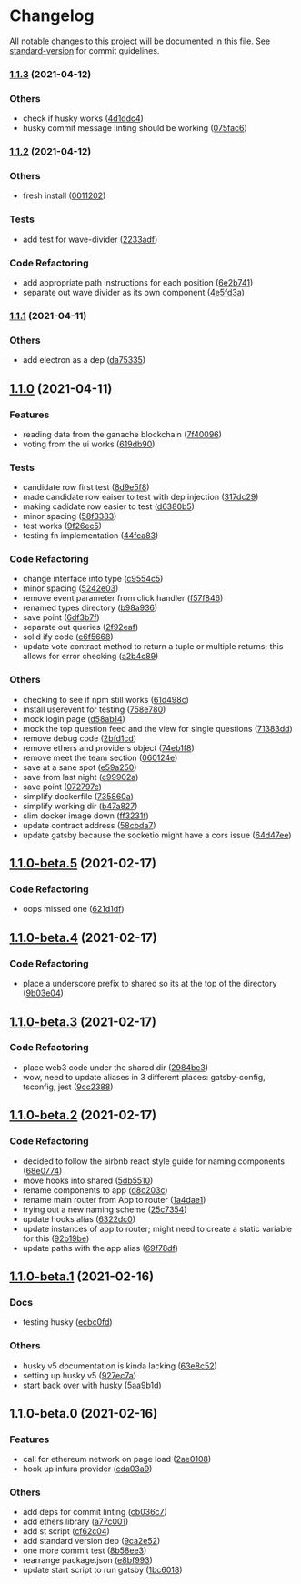 # Changelog

All notable changes to this project will be documented in this file. See [standard-version](https://github.com/conventional-changelog/standard-version) for commit guidelines.

### [1.1.3](https://github.com/gatsbyjs/gatsby-starter-default/compare/v1.1.2...v1.1.3) (2021-04-12)


### Others

* check if husky works ([4d1ddc4](https://github.com/gatsbyjs/gatsby-starter-default/commit/4d1ddc4a92e7569e022db3d30f3dc4d580590bab))
* husky commit message linting should be working ([075fac6](https://github.com/gatsbyjs/gatsby-starter-default/commit/075fac658b7b06e762b8ad67e6b3c0fbd48f90c2))

### [1.1.2](https://github.com/gatsbyjs/gatsby-starter-default/compare/v1.1.1...v1.1.2) (2021-04-12)


### Others

* fresh install ([0011202](https://github.com/gatsbyjs/gatsby-starter-default/commit/0011202b0e0d1acdf4113ceea82ee18ff89809b6))


### Tests

* add test for wave-divider ([2233adf](https://github.com/gatsbyjs/gatsby-starter-default/commit/2233adf95d668fae5647e4515c8437bd480f6881))


### Code Refactoring

* add appropriate path instructions for each position ([6e2b741](https://github.com/gatsbyjs/gatsby-starter-default/commit/6e2b741622088e891a4a3b849979e4feb4e37396))
* separate out wave divider as its own component ([4e5fd3a](https://github.com/gatsbyjs/gatsby-starter-default/commit/4e5fd3af2c0f02b62f66bed691e4f18cc5bdb077))

### [1.1.1](https://github.com/gatsbyjs/gatsby-starter-default/compare/v1.1.0...v1.1.1) (2021-04-11)


### Others

* add electron as a dep ([da75335](https://github.com/gatsbyjs/gatsby-starter-default/commit/da753355551c93c0c1724bb53181bc808d341472))

## [1.1.0](https://github.com/gatsbyjs/gatsby-starter-default/compare/v1.1.0-beta.5...v1.1.0) (2021-04-11)


### Features

* reading data from the ganache blockchain ([7f40096](https://github.com/gatsbyjs/gatsby-starter-default/commit/7f4009616fa70ca1260b545433106d7292e4a116))
* voting from the ui works ([619db90](https://github.com/gatsbyjs/gatsby-starter-default/commit/619db90db5090b5debec780bbbd9eb64738b029d))


### Tests

* candidate row first test ([8d9e5f8](https://github.com/gatsbyjs/gatsby-starter-default/commit/8d9e5f8477c0d66f3ad4da4fc7dbaa12f9bec2bd))
* made candidate row eaiser to test with dep injection ([317dc29](https://github.com/gatsbyjs/gatsby-starter-default/commit/317dc29abcd7fba919547e3b1e900ea96decee2a))
* making cadidate row easier to test ([d6380b5](https://github.com/gatsbyjs/gatsby-starter-default/commit/d6380b52e3c09113c92233f04a46a10214235554))
* minor spacing ([58f3383](https://github.com/gatsbyjs/gatsby-starter-default/commit/58f3383e4abcc59e0444f2c3145cfacc65361a8c))
* test works ([9f26ec5](https://github.com/gatsbyjs/gatsby-starter-default/commit/9f26ec5d05877ca9f84b6ba250bba19bfb2db2c0))
* testing fn implementation ([44fca83](https://github.com/gatsbyjs/gatsby-starter-default/commit/44fca8347c83f117753d041cf83914e332e31476))


### Code Refactoring

* change interface into type ([c9554c5](https://github.com/gatsbyjs/gatsby-starter-default/commit/c9554c591167ae3e2e8642f096b78b10401007df))
* minor spacing ([5242e03](https://github.com/gatsbyjs/gatsby-starter-default/commit/5242e039343bcdaab6d96349e662b7ce0fb10bbf))
* remove event parameter from click handler ([f57f846](https://github.com/gatsbyjs/gatsby-starter-default/commit/f57f84606f96e8855ff3e8a45e8ea5dd2e1b4405))
* renamed types directory ([b98a936](https://github.com/gatsbyjs/gatsby-starter-default/commit/b98a936c1d3964e767e140f29c1f2f2226311954))
* save point ([6df3b7f](https://github.com/gatsbyjs/gatsby-starter-default/commit/6df3b7fe4fa69b931abdcd6114793c353fc96a59))
* separate out queries ([2f92eaf](https://github.com/gatsbyjs/gatsby-starter-default/commit/2f92eaf54dccb3c9a1b85aa2a9344380c7fca5a9))
* solid ify code ([c6f5668](https://github.com/gatsbyjs/gatsby-starter-default/commit/c6f5668ef1cc7331051563eccabfe9a5a764294d))
* update vote contract method to return a tuple or multiple returns; this allows for error checking ([a2b4c89](https://github.com/gatsbyjs/gatsby-starter-default/commit/a2b4c89fc2c3a8e934adcf0d5632ea2634a562a9))


### Others

* checking to see if npm still works ([61d498c](https://github.com/gatsbyjs/gatsby-starter-default/commit/61d498c1b3b9eb248e57b02e1b469f9035c1f78e))
* install userevent for testing ([758e780](https://github.com/gatsbyjs/gatsby-starter-default/commit/758e7803017ac52796feaeb96edb7dd2dbc417aa))
* mock login page ([d58ab14](https://github.com/gatsbyjs/gatsby-starter-default/commit/d58ab1416cbba336acb29bddf8b3ab1234c51d46))
* mock the top question feed and the view for single questions ([71383dd](https://github.com/gatsbyjs/gatsby-starter-default/commit/71383dd272bb89a160b0e0abf3fecf3250b0b0f8))
* remove debug code ([2bfd1cd](https://github.com/gatsbyjs/gatsby-starter-default/commit/2bfd1cdf2d1183766f446dd1f60532c7b8283501))
* remove ethers and providers object ([74eb1f8](https://github.com/gatsbyjs/gatsby-starter-default/commit/74eb1f80bcb8f0d6ffe7e38355c20c525d783efb))
* remove meet the team section ([060124e](https://github.com/gatsbyjs/gatsby-starter-default/commit/060124efa1e779d5c159008a04963fc431ec5719))
* save at a sane spot ([e59a250](https://github.com/gatsbyjs/gatsby-starter-default/commit/e59a25088279abc66ce15f84093535dd5f85ccd5))
* save from last night ([c99902a](https://github.com/gatsbyjs/gatsby-starter-default/commit/c99902a00f317ac48dd5c955e4eac82c95748349))
* save point ([072797c](https://github.com/gatsbyjs/gatsby-starter-default/commit/072797ca221533b78b39434dbe2c0b09668c7199))
* simplify dockerfile ([735860a](https://github.com/gatsbyjs/gatsby-starter-default/commit/735860a89bb4b48c1dffbc08c3b5435bcb86ab2d))
* simplify working dir ([b47a827](https://github.com/gatsbyjs/gatsby-starter-default/commit/b47a827c3773fe13c93b616346186ea8bb231328))
* slim docker image down ([ff3231f](https://github.com/gatsbyjs/gatsby-starter-default/commit/ff3231fd111d7e7bbaa1a903cff4b91d3ccee89a))
* update contract address ([58cbda7](https://github.com/gatsbyjs/gatsby-starter-default/commit/58cbda70be63df08d60d01152b1a69b91458965d))
* update gatsby because the socketio might have a cors issue ([64d47ee](https://github.com/gatsbyjs/gatsby-starter-default/commit/64d47eee3fcd9035d69eedcf5e46eba70d0aea11))

## [1.1.0-beta.5](https://github.com/gatsbyjs/gatsby-starter-default/compare/v1.1.0-beta.4...v1.1.0-beta.5) (2021-02-17)


### Code Refactoring

* oops missed one ([621d1df](https://github.com/gatsbyjs/gatsby-starter-default/commit/621d1df2a7edb513725098d92b34efb2a6989129))

## [1.1.0-beta.4](https://github.com/gatsbyjs/gatsby-starter-default/compare/v1.1.0-beta.3...v1.1.0-beta.4) (2021-02-17)


### Code Refactoring

* place a underscore prefix to shared so its at the top of the directory ([9b03e04](https://github.com/gatsbyjs/gatsby-starter-default/commit/9b03e042a003ac4aadc245388c478ffc68648393))

## [1.1.0-beta.3](https://github.com/gatsbyjs/gatsby-starter-default/compare/v1.1.0-beta.2...v1.1.0-beta.3) (2021-02-17)


### Code Refactoring

* place web3 code under the shared dir ([2984bc3](https://github.com/gatsbyjs/gatsby-starter-default/commit/2984bc36485037514e89bbf7668e69e5fdfc450d))
* wow, need to update aliases in 3 different places: gatsby-config, tsconfig, jest ([9cc2388](https://github.com/gatsbyjs/gatsby-starter-default/commit/9cc2388c6701cb8d62be9413a7ec9f0ca9d95090))

## [1.1.0-beta.2](https://github.com/gatsbyjs/gatsby-starter-default/compare/v1.1.0-beta.1...v1.1.0-beta.2) (2021-02-17)


### Code Refactoring

* decided to follow the airbnb react style guide for naming components ([68e0774](https://github.com/gatsbyjs/gatsby-starter-default/commit/68e0774cdd67967d0590f036994441d9dba45f36))
* move hooks into shared ([5db5510](https://github.com/gatsbyjs/gatsby-starter-default/commit/5db5510eba7104e139c37c2fd04b7bee1e62e9f8))
* rename components to app ([d8c203c](https://github.com/gatsbyjs/gatsby-starter-default/commit/d8c203cb45e767a2a5910d2bf4ab0f5a54d6ee97))
* rename main router from App to router ([1a4dae1](https://github.com/gatsbyjs/gatsby-starter-default/commit/1a4dae10b14f4a5d1b49e8e409b8f4622d68b712))
* trying out a new naming scheme ([25c7354](https://github.com/gatsbyjs/gatsby-starter-default/commit/25c73546de04814ce4a85bfde35537ac68986723))
* update hooks alias ([6322dc0](https://github.com/gatsbyjs/gatsby-starter-default/commit/6322dc056ebc9b562f77230ae2af654b9c3b65a5))
* update instances of app to router; might need to create a static variable for this ([92b19be](https://github.com/gatsbyjs/gatsby-starter-default/commit/92b19be11bf9a1a3e39fc3d6d5c0afcc76a02940))
* update paths with the app alias ([69f78df](https://github.com/gatsbyjs/gatsby-starter-default/commit/69f78df510dee5a738b2c5a6ae97c59e68f06933))

## [1.1.0-beta.1](https://github.com/gatsbyjs/gatsby-starter-default/compare/v1.1.0-beta.0...v1.1.0-beta.1) (2021-02-16)


### Docs

* testing husky ([ecbc0fd](https://github.com/gatsbyjs/gatsby-starter-default/commit/ecbc0fd2db0d5aad9d1fac9efb323d5c353abd89))


### Others

* husky v5 documentation is kinda lacking ([63e8c52](https://github.com/gatsbyjs/gatsby-starter-default/commit/63e8c5211b0856c0fdb1ced915da58ba1ad73451))
* setting up husky v5 ([927ec7a](https://github.com/gatsbyjs/gatsby-starter-default/commit/927ec7a78f2620f82940da239a4ceeabb38ad05e))
* start back over with husky ([5aa9b1d](https://github.com/gatsbyjs/gatsby-starter-default/commit/5aa9b1dbca97fc4e67ffc5818465a41b9e24d581))

## 1.1.0-beta.0 (2021-02-16)


### Features

* call for ethereum network on page load ([2ae0108](https://github.com/gatsbyjs/gatsby-starter-default/commit/2ae010878f60b6b3aa5f21bac69e52913554d2ac))
* hook up infura provider ([cda03a9](https://github.com/gatsbyjs/gatsby-starter-default/commit/cda03a9de61f7f7b9c67d43c2020a3de0cbad9e1))


### Others

* add deps for commit linting ([cb036c7](https://github.com/gatsbyjs/gatsby-starter-default/commit/cb036c73ccc27dfba1247616b6c93f99c2d897d2))
* add ethers library ([a77c001](https://github.com/gatsbyjs/gatsby-starter-default/commit/a77c001a773b6fc7911e475332a983665cd96dbd))
* add st script ([cf62c04](https://github.com/gatsbyjs/gatsby-starter-default/commit/cf62c0470385fcd9cd2b11142e6c29cb6da1aa3a))
* add standard version dep ([9ca2e52](https://github.com/gatsbyjs/gatsby-starter-default/commit/9ca2e52e2b2d917b8cb16644b4068b31e1ea1817))
* one more commit test ([8b58ee3](https://github.com/gatsbyjs/gatsby-starter-default/commit/8b58ee3f0228ad223a8c8860b9fa149f05232141))
* rearrange package.json ([e8bf993](https://github.com/gatsbyjs/gatsby-starter-default/commit/e8bf99390b9a07496148c00b22f3233cd4f2d0df))
* update start script to run gatsby ([1bc6018](https://github.com/gatsbyjs/gatsby-starter-default/commit/1bc60185720714ee4b1c54ab23a0d363ad1b44b6))

